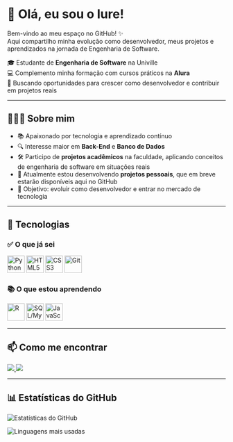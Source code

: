 # 👋 Olá, eu sou o Iure!  

Bem-vindo ao meu espaço no GitHub! ✨  
Aqui compartilho minha evolução como desenvolvedor, meus projetos e aprendizados na jornada de Engenharia de Software.  

🎓 Estudante de **Engenharia de Software** na Univille  
💻 Complemento minha formação com cursos práticos na **Alura**  
🚀 Buscando oportunidades para crescer como desenvolvedor e contribuir em projetos reais  

---

## 🧑🏻‍💻 Sobre mim  
- 📚 Apaixonado por tecnologia e aprendizado contínuo  
- 🔍 Interesse maior em **Back-End** e **Banco de Dados**  
- 🛠️ Participo de **projetos acadêmicos** na faculdade, aplicando conceitos de engenharia de software em situações reais  
- 📝 Atualmente estou desenvolvendo **projetos pessoais**, que em breve estarão disponíveis aqui no GitHub  
- 🎯 Objetivo: evoluir como desenvolvedor e entrar no mercado de tecnologia  

---

## 🚀 Tecnologias  

### ✅ O que já sei  
<p align="left">
  <img src="https://cdn.jsdelivr.net/gh/devicons/devicon/icons/python/python-original.svg" alt="Python" width="40" height="40"/>
  <img src="https://cdn.jsdelivr.net/gh/devicons/devicon/icons/html5/html5-original.svg" alt="HTML5" width="40" height="40"/>
  <img src="https://cdn.jsdelivr.net/gh/devicons/devicon/icons/css3/css3-original.svg" alt="CSS3" width="40" height="40"/>
  <img src="https://cdn.jsdelivr.net/gh/devicons/devicon/icons/git/git-original.svg" alt="Git" width="40" height="40"/>
</p>

### 📚 O que estou aprendendo  
<p align="left">
  <img src="https://cdn.jsdelivr.net/gh/devicons/devicon/icons/r/r-original.svg" alt="R" width="40" height="40"/>
  <img src="https://cdn.jsdelivr.net/gh/devicons/devicon/icons/mysql/mysql-original.svg" alt="SQL/MySQL" width="40" height="40"/>
  <img src="https://cdn.jsdelivr.net/gh/devicons/devicon/icons/javascript/javascript-original.svg" alt="JavaScript" width="40" height="40"/>
</p>

---

## 📫 Como me encontrar  
<p align="left">
  <a href="https://www.linkedin.com/in/iurexavier" target="_blank">
    <img src="https://img.shields.io/badge/-LinkedIn-0A66C2?style=for-the-badge&logo=linkedin&logoColor=white"/>
  </a>
  <a href="mailto:iurexavier10@gmail.com">
    <img src="https://img.shields.io/badge/-Gmail-EA4335?style=for-the-badge&logo=gmail&logoColor=white"/>
  </a>
</p>

---

## 📊 Estatísticas do GitHub  

<p align="left">
  <img src="https://github-readme-stats.vercel.app/api?username=iuxie&show_icons=true&theme=tokyonight" alt="Estatísticas do GitHub"/>
</p>

<p align="left">
  <img src="https://github-readme-stats.vercel.app/api/top-langs/?username=iuxie&layout=compact&theme=tokyonight" alt="Linguagens mais usadas"/>
</p>
